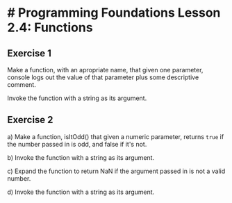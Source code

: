 # # Programming Foundations Lesson 2.4: Functions

## Exercise 1

Make a function, with an apropriate name, that given one parameter, console logs out the value of that parameter plus some descriptive comment. 

Invoke the function with a string as its argument.

## Exercise 2

a) Make a function, isItOdd() that given a numeric parameter, returns `true` if the number passed in is odd, and false if it's not.

b) Invoke the function with a string as its argument.

c) Expand the function to return NaN if the argument passed in is not a valid number.

d) Invoke the function with a string as its argument.